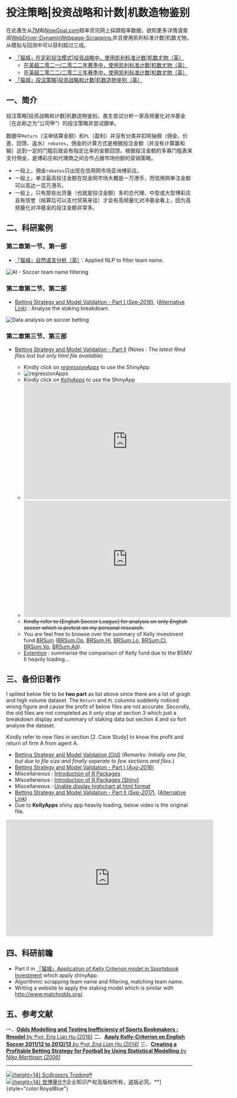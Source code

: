 # 投注策略|投资战略和计数|机数造物鉴别

在此愚生从[7M](http://www.7msport.com)和[NowGoal.com](http://www.nowgoal.com)赔率资讯网上採撷赔率数据，欲知更多详情请查阅[WebDriver-DynamicWebpage-Scrapping.](https://github.com/scibrokes/webdriver-dynamicwebpage-scrapping)并且使用凯利标准计数|机数尤物，从模拟与回测中可以获利超过三成。

- [「猫城」在足彩投注模式|投资战略中，使用凯利标准计数|机数尤物（英）](https://github.com/scibrokes/kelly-criterion)
  + [在英超二零二一/二零二二年赛季中，使用凯利标准计数|机数尤物（英）](http://rpubs.com/englianhu/kelly_eng1112)
  + [在英超二零二二/二零二三年赛季中，使用凯利标准计数|机数尤物（英）](http://rpubs.com/englianhu/kelly_eng1213)
- [「猫城」投注策略|投资战略和计数|机数造物鉴别（英）](https://github.com/scibrokes/betting-strategy-and-model-validation)

## 一、简介

投注策略|投资战略和计数|机数造物鉴别，愚生尝试分析一家高频量化对冲基金（在此称之为”公司甲“）的投注策略并尝试跟单。
  
数据中`Return`（注单结算金额）和`PL`（盈利）并没有分类并扣除抽佣（佣金、价差、回馈、返水）`rebates`，佣金的计算方式是根据投注金额（并没有计算赢和输）达到一定的门槛后就会有指定比率的金额回馈。根据投注金额的多寡门槛表来支付佣金，是博彩庄和代理商之间合作占据市场份额的营销策略。

- 一般上，佣金`rebates`只出现在信用网市场亚洲博彩庄。
- 一般上，单注最高投注金额在现金网市场大概是一万港币，而信用网单注金额可以高达一百万港币。
- 一般上，只有那些出货量（也就是投注金额）多的总代理、中型或大型博彩庄且有信誉（结算后可以支付贸易来往）才会有高频量化对冲基金看上，因为高频量化对冲基金的投注金额非常多。

## 二、科研案例

### 第二章第一节、第一部

- [「猫城」自然语言分析（英）](http://rpubs.com/englianhu/natural-language-analysis)：Applied NLP to filter team name.

![AI - Soccer team name filtering](figure/20160918_171322.gif)

### 第二章第二节、第二部

- [Betting Strategy and Model Validation - Part I (*Sep-2016*)](https://englianhu.github.io/2016/09/Betting%20Strategy%20and%20Model%20Validation/Betting_Strategy_and_Model_Validation_-_Part_01.html), ([Alternative Link](http://rpubs.com/englianhu/208637)) : Analyse the staking breakdown.

![Data analysis on soccer betting](figure/20160918_172444.gif)

### 第二章第三节、第三部

- [Betting Strategy and Model Validation - Part II](https://englianhu.github.io/2017/10/Betting_Strategy_and_Model_Validation_-_Part_02/) (Notes : *The latest Rmd files lost but only html file available*)
    
  + Kindly click on [*regressionApps*](https://beta.rstudioconnect.com/content/1807/) to use the ShinyApp
  + ![regressionApps](figure/20160928_021252.gif)
  + Kindly click on [*KellyApps*](https://beta.rstudioconnect.com/content/2311/) to use the ShinyApp
  + <iframe width="560" height="315" src="https://www.youtube.com/embed/42NOxuYjOQo" frameborder="0" allowfullscreen></iframe>
  + <iframe width="560" height="315" src="https://www.youtube.com/embed/NDUkg4jHmiA" frameborder="0" allowfullscreen></iframe>
  + <s>Kindly refer to [English Soccer League] for analysis on only English soccer which is pretest on my personal research.</s>
  + You are feel free to browse over the summary of Kelly investment fund [BRSum](https://github.com/scibrokes/betting-strategy-and-model-validation/blob/master/data/BRSum.csv) ([BRSum.Op](https://github.com/scibrokes/betting-strategy-and-model-validation/blob/master/data/BRSum.Op.csv), [BRSum.Hi](https://github.com/scibrokes/betting-strategy-and-model-validation/blob/master/data/BRSum.Hi.csv), [BRSum.Lo](https://github.com/scibrokes/betting-strategy-and-model-validation/blob/master/data/BRSum.Lo.csv), [BRSum.Cl](https://github.com/scibrokes/betting-strategy-and-model-validation/blob/master/data/BRSum.Cl.csv), [BRSum.Vo](https://github.com/scibrokes/betting-strategy-and-model-validation/blob/master/data/BRSum.Vo.csv), [BRSum.Ad](https://github.com/scibrokes/betting-strategy-and-model-validation/blob/master/data/BRSum.Ad.csv)).
  + [Extention]() : summarise the comparison of Kelly fund due to the BSMV II heavily loading...

## 三、备份旧著作

I splited below file to be **two part** as list above since there are a lot of gragh and high volume dataset. The `Return` and `PL` columns suddenly noticed wrong figure and cause the profit of below files are not accurate. Secondly, the old files are not completed as it only stop at section 3 which just a breakdown display and summary of staking data but section 4 and so fort analyse the dataset.

Kindly refer to new files in section [2. Case Study] to know the profit and return of firm A from agent A.

- [Betting Strategy and Model Validation (Old)](http://rpubs.com/englianhu/betting-strategy-and-model-validation) (*Remarks: Initially one file, but due to file size and finally seperate to few sections and files.*)
- [Betting Strategy and Model Validation - Part I (*Aug-2016*)](http://englianhu.github.io/2016/08/Betting%20Strategy%20and%20Model%20Validation/Betting_Strategy_and_Model_Validation_-_Part_01.html)
- Miscellaneous : [Introduction of R Packages](http://rpubs.com/englianhu/introduction-of-r-packages)
- Miscellaneous : [Introduction of R Packages (Shiny)](https://beta.rstudioconnect.com/content/2291/)
- Miscellaneous : [Unable display highchart at html format](http://rpubs.com/englianhu/highcharter-issue)
- [Betting Strategy and Model Validation - Part II (*Sep-2017*)](http://rpubs.com/englianhu/240073), ([Alternative Link](http://englianhu.github.io/2016/09/Betting%20Strategy%20and%20Model%20Validation/Betting_Strategy_and_Model_Validation_-_Part_02.html))
- Due to **KellyApps** shiny app heavily loading, below video is the original file.

<iframe width="560" height="315" src="https://www.youtube.com/embed/TEhmN-Of--Y" frameborder="0" allowfullscreen></iframe>

## 四、科研前瞻

- Part II in [「猫城」Application of Kelly Criterion model in Sportsbook Investment](https://github.com/scibrokes/kelly-criterion) which apply shinyApp.
- Algorithmic scrapping team name and filtering, matching team name.
- Writing a website to apply the staking model which is similar with <http://www.matchodds.org/>.

## 五、参考文献

一、[**Odds Modelling and Testing Inefficiency of Sports Bookmakers : Rmodel** by ®γσ, Eng Lian Hu (2016)](https://github.com/scibrokes/odds-modelling-and-testing-inefficiency-of-sports-bookmakers)
二、[**Apply Kelly-Criterion on English Soccer 2011/12 to 2012/13** *by ®γσ, Eng Lian Hu (2014)*](https://github.com/scibrokes/kelly-criterion)
三、[**Creating a Profitable Betting Strategy for Football by Using Statistical Modelling** *by Niko Marttinen (2006)*](https://github.com/scibrokes/betting-strategy-and-model-validation/blob/master/references/Creating%20a%20Profitable%20Betting%20Strategy%20for%20Football%20by%20Using%20Statistical%20Modelling.pdf)

---
[![](诸子百家考工记/世博量化.png){height=14} Sςιβrοκεrs Trαdιηg®](http://www.scibrokes.com)<br>
[![](诸子百家考工记/世博量化.png){height=14} 世博量化®](http://www.scibrokes.com)企业知识产权及版权所有，盗版必究。**]{style="color:RoyalBlue"}
